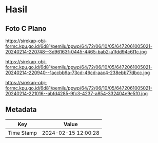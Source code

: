 # Hasil

## Foto C Plano

https://sirekap-obj-formc.kpu.go.id/6d81/pemilu/ppwp/64/72/06/10/05/6472061005021-20240214-220748--3d96163f-0445-4465-bab2-a1fdd94c6f1c.jpg

https://sirekap-obj-formc.kpu.go.id/6d81/pemilu/ppwp/64/72/06/10/05/6472061005021-20240214-220940--1accbb9a-73cd-46cd-aac4-238ebb77dbcc.jpg

https://sirekap-obj-formc.kpu.go.id/6d81/pemilu/ppwp/64/72/06/10/05/6472061005021-20240214-221016--abfd4285-9fc3-4237-a854-332404e9e5f0.jpg


## Metadata

| Key        | Value               |
| ---------- | ------------------- |
| Time Stamp | 2024-02-15 12:00:28 |



